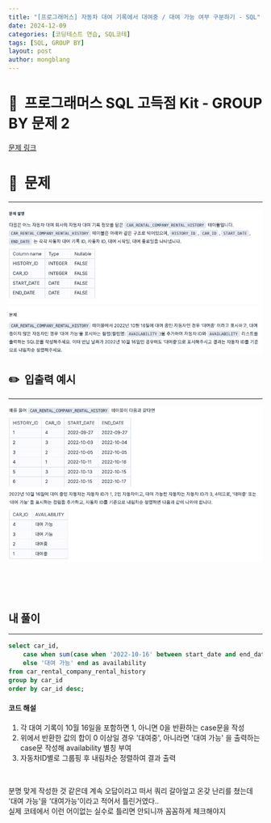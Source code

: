 ```yaml
---
title: "[프로그래머스] 자동차 대여 기록에서 대여중 / 대여 가능 여부 구분하기 - SQL"
date: 2024-12-09  
categories: [코딩테스트 연습, SQL코테]
tags: [SQL, GROUP BY]
layout: post
author: mongblang
---
```


# 📌&nbsp; **프로그래머스 SQL 고득점 Kit - GROUP BY 문제 2**
[문제 링크](https://school.programmers.co.kr/learn/courses/30/lessons/157340)  

# 📝&nbsp; **문제**
---
![problem](/assets/img/codingtest-post-img/PGSQL_groupby2-1.png)



## ✏️&nbsp; **입출력 예시**
---
![example](/assets/img/codingtest-post-img/PGSQL_groupby2-2.png)



&nbsp;  

&nbsp;   
   


## **내 풀이**  
---  

```sql
select car_id,
    case when sum(case when '2022-10-16' between start_date and end_date then 1 else 0 end) > 0 then '대여중'
    else '대여 가능' end as availability
from car_rental_company_rental_history
group by car_id
order by car_id desc;
```

#### **코드 해설**
1. 각 대여 기록이 10월 16일을 포함하면 1, 아니면 0을 반환하는 case문을 작성
2. 위에서 반환한 값의 합이 0 이상일 경우 '대여중', 아니라면 '대여 가능' 을 출력하는 case문 작성해 availability 별칭 부여
3. 자동차ID별로 그룹핑 후 내림차순 정렬하여 결과 출력 

&nbsp;   

분명 맞게 작성한 것 같은데 계속 오답이라고 떠서 쿼리 갈아엎고 온갖 난리를 쳤는데 '대여 가능'을 '대여가능'이라고 적어서 틀린거였다..  
실제 코테에서 이런 어이없는 실수로 틀리면 안되니까 꼼꼼하게 체크해야지

&nbsp;   